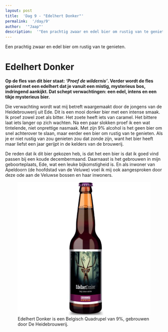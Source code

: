 ```yaml
---
layout: post
title:  'Dag 9 - "Edelhert Donker"'
permalink:  '/day/9'
author:  '"Jaap"'
description:  '"Een prachtig zwaar en edel bier om rustig van te genieten."'
---
```

<p class='intro'><span class='dropcap'>E</span>en prachtig zwaar en edel bier om rustig van te genieten.</p>

# Edelhert Donker
**Op de fles van dit bier staat: _‘Proef de wildernis’_. Verder wordt de fles gesierd met een edelhert dat je vanuit een mistig, mysterieus bos, indringend aankijkt. Dat schept verwachtingen: een edel, intens en een tikje mysterieus bier.** 

Die verwachting wordt wat mij betreft waargemaakt door de jongens van de Heidebrouwerij uit Ede. Dit is een mooi donker bier met een intense smaak. Ik proef zowel zoet als bitter. Het zoete heeft iets van caramel. Het bittere laat iets langer op zich wachten. Na een paar slokken proef ik een wat tintelende, niet onprettige nasmaak. Met zijn 9% alcohol is het geen bier om snel achterover te slaan, maar eerder een bier om rustig van te genieten. Als je er niet rustig van zou genieten zou dat zonde zijn, want het bier heeft maar liefst een jaar gerijpt in de kelders van de brouwerij.

De reden dat ik dit bier gekozen heb, is dat het een bier is dat ik goed vind passen bij een koude decembermaand. Daarnaast is het gebrouwen in mijn geboorteplaats, Ede, wat een leuke bijkomstigheid is. En als inwoner van Apeldoorn (de hoofdstad van de Veluwe) voel ik mij ook aangesproken door deze ode aan de Veluwse bossen en haar inwoners.

<figure><img src='/assets/img/day_9.jpg' alt=''/> <figcaption>Edelhert Donker is een Belgisch Quadrupel van 9%, gebrouwen door De Heidebrouwerij.</figcaption></figure>
